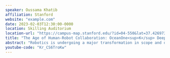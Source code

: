 ```yaml
---
speaker: Oussama Khatib
affiliation: Stanford
website: "example.com"
date: 2023-02-03T12:30:00-0000
location: Skilling Auditorium
location-url: "https://campus-map.stanford.edu/?id=04-550&lat=37.42697371527761&lng=-122.17280664808126&zoom=18&srch=undefined"
title: "The Age of Human-Robot Collaboration: OceanOne<sup>K</sup> Deep-Sea Exploration"
abstract: "Robotics is undergoing a major transformation in scope and dimension with accelerating impact on the economy, production, and culture of our global society. The generations of robots now being developed will increasingly touch people and their lives. Combining the experience and cognitive abilities of the human with the strength, dependability, reach, and endurance of robots will fuel a wide range of new robotic applications. This paradigm is illustrated here with challenging underwater tasks accomplished by a robotic diver, OceanOneK. The robot’s advanced autonomous capabilities for physical interaction in deep-sea are connected to a human expert through an intuitive haptic/stereo-vision interface. The robot was recently deployed in several archeological expeditions in the Mediterranean with the ability to reach 1000 meters. Distancing humans physically from dangerous and unreachable spaces while connecting their skills, intuition, and experience to the task promises to fundamentally alter remote work. These developments show how human-robot collaboration-induced synergy can expand our abilities to reach new resources, build and maintain infrastructure, and perform disaster prevention and recovery operations - be it deep in oceans and mines, at mountain tops, or in space."
youtube-code: "Kr_CS6TroKw"
---
```


